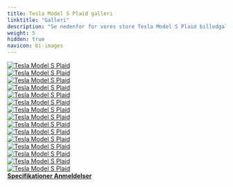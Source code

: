 ```yaml
---
title: Tesla Model S Plaid galleri
linktitle: "Galleri"
description: "Se nedenfor for vores store Tesla Model S Plaid billedgalleri. Klik på billederne for versioner i høj opløsning."
weight: 5
hidden: true
navicon: bi-images
---
```

<!-- markdownlint-disable MD033 -->
<div class="row" id ="my-gallery">
	<div class="pswp-grid-item col-6 col-md-4">
		<a href="https://media.evkx.net/multimedia/models/tesla/model_s/model_s_plaid/exterior_1.jpg"
data-pswp-src="https://media.evkx.net/multimedia/models/tesla/model_s/model_s_plaid/exterior_1.jpg"
data-pswp-width="3000"
data-pswp-height="2250" 
target="_blank">
			<img src="https://media.evkx.net/multimedia/models/tesla/model_s/model_s_plaid/exterior_1_xst.jpg" alt="Tesla Model S Plaid" class="img-fluid " />
		</a>
	</div>
	<div class="pswp-grid-item col-6 col-md-4">
		<a href="https://media.evkx.net/multimedia/models/tesla/model_s/model_s_plaid/exterior_2.jpg"
data-pswp-src="https://media.evkx.net/multimedia/models/tesla/model_s/model_s_plaid/exterior_2.jpg"
data-pswp-width="3000"
data-pswp-height="2000" 
target="_blank">
			<img src="https://media.evkx.net/multimedia/models/tesla/model_s/model_s_plaid/exterior_2_xst.jpg" alt="Tesla Model S Plaid" class="img-fluid " />
		</a>
	</div>
	<div class="pswp-grid-item col-6 col-md-4">
		<a href="https://media.evkx.net/multimedia/models/tesla/model_s/model_s_plaid/exterior_3.jpg"
data-pswp-src="https://media.evkx.net/multimedia/models/tesla/model_s/model_s_plaid/exterior_3.jpg"
data-pswp-width="3000"
data-pswp-height="2249" 
target="_blank">
			<img src="https://media.evkx.net/multimedia/models/tesla/model_s/model_s_plaid/exterior_3_xst.jpg" alt="Tesla Model S Plaid" class="img-fluid " />
		</a>
	</div>
	<div class="pswp-grid-item col-6 col-md-4">
		<a href="https://media.evkx.net/multimedia/models/tesla/model_s/model_s_plaid/exterior_4.jpg"
data-pswp-src="https://media.evkx.net/multimedia/models/tesla/model_s/model_s_plaid/exterior_4.jpg"
data-pswp-width="3000"
data-pswp-height="2000" 
target="_blank">
			<img src="https://media.evkx.net/multimedia/models/tesla/model_s/model_s_plaid/exterior_4_xst.jpg" alt="Tesla Model S Plaid" class="img-fluid " />
		</a>
	</div>
	<div class="pswp-grid-item col-6 col-md-4">
		<a href="https://media.evkx.net/multimedia/models/tesla/model_s/model_s_plaid/exterior_5.jpg"
data-pswp-src="https://media.evkx.net/multimedia/models/tesla/model_s/model_s_plaid/exterior_5.jpg"
data-pswp-width="3000"
data-pswp-height="2279" 
target="_blank">
			<img src="https://media.evkx.net/multimedia/models/tesla/model_s/model_s_plaid/exterior_5_xst.jpg" alt="Tesla Model S Plaid" class="img-fluid " />
		</a>
	</div>
	<div class="pswp-grid-item col-6 col-md-4">
		<a href="https://media.evkx.net/multimedia/models/tesla/model_s/model_s_plaid/exterior_6.jpg"
data-pswp-src="https://media.evkx.net/multimedia/models/tesla/model_s/model_s_plaid/exterior_6.jpg"
data-pswp-width="3000"
data-pswp-height="2279" 
target="_blank">
			<img src="https://media.evkx.net/multimedia/models/tesla/model_s/model_s_plaid/exterior_6_xst.jpg" alt="Tesla Model S Plaid" class="img-fluid " />
		</a>
	</div>
	<div class="pswp-grid-item col-6 col-md-4">
		<a href="https://media.evkx.net/multimedia/models/tesla/model_s/model_s_plaid/interior_1.jpg"
data-pswp-src="https://media.evkx.net/multimedia/models/tesla/model_s/model_s_plaid/interior_1.jpg"
data-pswp-width="3000"
data-pswp-height="2000" 
target="_blank">
			<img src="https://media.evkx.net/multimedia/models/tesla/model_s/model_s_plaid/interior_1_xst.jpg" alt="Tesla Model S Plaid" class="img-fluid " />
		</a>
	</div>
	<div class="pswp-grid-item col-6 col-md-4">
		<a href="https://media.evkx.net/multimedia/models/tesla/model_s/model_s_plaid/interior_2.jpg"
data-pswp-src="https://media.evkx.net/multimedia/models/tesla/model_s/model_s_plaid/interior_2.jpg"
data-pswp-width="3000"
data-pswp-height="2000" 
target="_blank">
			<img src="https://media.evkx.net/multimedia/models/tesla/model_s/model_s_plaid/interior_2_xst.jpg" alt="Tesla Model S Plaid" class="img-fluid " />
		</a>
	</div>
	<div class="pswp-grid-item col-6 col-md-4">
		<a href="https://media.evkx.net/multimedia/models/tesla/model_s/model_s_plaid/interior_3.jpg"
data-pswp-src="https://media.evkx.net/multimedia/models/tesla/model_s/model_s_plaid/interior_3.jpg"
data-pswp-width="3000"
data-pswp-height="2000" 
target="_blank">
			<img src="https://media.evkx.net/multimedia/models/tesla/model_s/model_s_plaid/interior_3_xst.jpg" alt="Tesla Model S Plaid" class="img-fluid " />
		</a>
	</div>
	<div class="pswp-grid-item col-6 col-md-4">
		<a href="https://media.evkx.net/multimedia/models/tesla/model_s/model_s_plaid/interior_4.jpg"
data-pswp-src="https://media.evkx.net/multimedia/models/tesla/model_s/model_s_plaid/interior_4.jpg"
data-pswp-width="3000"
data-pswp-height="2000" 
target="_blank">
			<img src="https://media.evkx.net/multimedia/models/tesla/model_s/model_s_plaid/interior_4_xst.jpg" alt="Tesla Model S Plaid" class="img-fluid " />
		</a>
	</div>
	<div class="pswp-grid-item col-6 col-md-4">
		<a href="https://media.evkx.net/multimedia/models/tesla/model_s/model_s_plaid/main_1.jpg"
data-pswp-src="https://media.evkx.net/multimedia/models/tesla/model_s/model_s_plaid/main_1.jpg"
data-pswp-width="3000"
data-pswp-height="2250" 
target="_blank">
			<img src="https://media.evkx.net/multimedia/models/tesla/model_s/model_s_plaid/main_1_xst.jpg" alt="Tesla Model S Plaid" class="img-fluid " />
		</a>
	</div>
	<div class="pswp-grid-item col-6 col-md-4">
		<a href="https://media.evkx.net/multimedia/models/tesla/model_s/model_s_plaid/screens_1.jpg"
data-pswp-src="https://media.evkx.net/multimedia/models/tesla/model_s/model_s_plaid/screens_1.jpg"
data-pswp-width="3000"
data-pswp-height="2000" 
target="_blank">
			<img src="https://media.evkx.net/multimedia/models/tesla/model_s/model_s_plaid/screens_1_xst.jpg" alt="Tesla Model S Plaid" class="img-fluid " />
		</a>
	</div>
	<div class="pswp-grid-item col-6 col-md-4">
		<a href="https://media.evkx.net/multimedia/models/tesla/model_s/model_s_plaid/screens_2.jpg"
data-pswp-src="https://media.evkx.net/multimedia/models/tesla/model_s/model_s_plaid/screens_2.jpg"
data-pswp-width="3000"
data-pswp-height="2000" 
target="_blank">
			<img src="https://media.evkx.net/multimedia/models/tesla/model_s/model_s_plaid/screens_2_xst.jpg" alt="Tesla Model S Plaid" class="img-fluid " />
		</a>
	</div>
	<div class="pswp-grid-item col-6 col-md-4">
		<a href="https://media.evkx.net/multimedia/models/tesla/model_s/model_s_plaid/secondrowseats_1.jpg"
data-pswp-src="https://media.evkx.net/multimedia/models/tesla/model_s/model_s_plaid/secondrowseats_1.jpg"
data-pswp-width="3000"
data-pswp-height="2000" 
target="_blank">
			<img src="https://media.evkx.net/multimedia/models/tesla/model_s/model_s_plaid/secondrowseats_1_xst.jpg" alt="Tesla Model S Plaid" class="img-fluid " />
		</a>
	</div>
	<div class="pswp-grid-item col-6 col-md-4">
		<a href="https://media.evkx.net/multimedia/models/tesla/model_s/model_s_plaid/trunk_1.jpg"
data-pswp-src="https://media.evkx.net/multimedia/models/tesla/model_s/model_s_plaid/trunk_1.jpg"
data-pswp-width="3000"
data-pswp-height="2000" 
target="_blank">
			<img src="https://media.evkx.net/multimedia/models/tesla/model_s/model_s_plaid/trunk_1_xst.jpg" alt="Tesla Model S Plaid" class="img-fluid " />
		</a>
	</div>
</div>
<script type="module">
  import PhotoSwipeLightbox from '/js/photoswipe-lightbox.esm.js';
    const lightbox = new PhotoSwipeLightbox({
       gallery: '#my-gallery',
        children: 'a',
        pswpModule: () => import('/js/photoswipe.esm.js')
    });
lightbox.init();
</script>
<div class="mt-3 mb-3">
<a href="../specifications/" class="text-decoration-none text-black">
<strong><i class="bi-arrow-left"></i> Specifikationer </strong>
</a>
<a href="../reviews/" class="text-decoration-none text-black float-end">
<strong>Anmeldelser <i class="bi-arrow-right"></i></strong>
</a>
</div>
